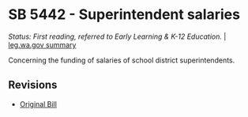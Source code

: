 # SB 5442 - Superintendent salaries
*Status: First reading, referred to Early Learning & K-12 Education.* | [leg.wa.gov summary](https://app.leg.wa.gov/billsummary?BillNumber=5442&Year=2021)

Concerning the funding of salaries of school district superintendents.

## Revisions
* [Original Bill](1/)